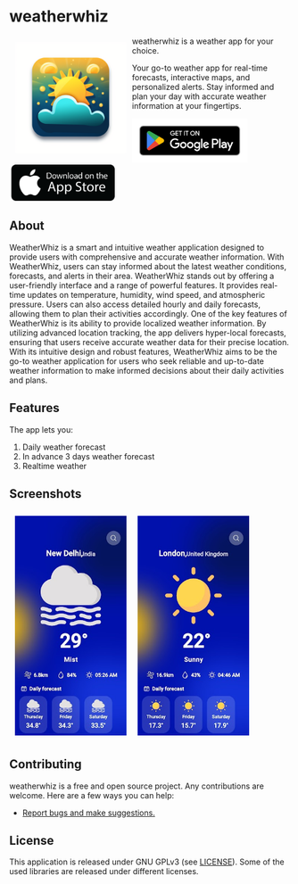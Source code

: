 # weatherwhiz 

<img src="/assets/image.png" align="left"
width="200" hspace="10" vspace="10">

weatherwhiz is a weather app for your choice.  

Your go-to weather app for real-time forecasts, interactive maps, and personalized alerts. Stay informed and plan your day with accurate weather information at your fingertips.

<p align="left">
<a href="https://play.google.com/store/apps/details?id=com.arunavabasu.projects.weatherwhiz">
    <img alt="Get it on Google Play"
        height="80"
        src="./assets/google-play-badge.png" />
</a>  
<a href="https://apps.apple.com/in/app/weatherwhiz/id6450788327">
    <img alt="Get it on App Store"
        height="65"
        src="./assets/pngwing.com.png" />
        </a>
        </p>

## About

WeatherWhiz is a smart and intuitive weather application designed to provide users with comprehensive and accurate weather information. With WeatherWhiz, users can stay informed about the latest weather conditions, forecasts, and alerts in their area.
WeatherWhiz stands out by offering a user-friendly interface and a range of powerful features.
It provides real-time updates on temperature, humidity, wind speed, and atmospheric pressure. Users can also access detailed hourly and daily forecasts, allowing them to plan their activities accordingly.
One of the key features of WeatherWhiz is its ability to provide localized weather information. By utilizing advanced location tracking, the app delivers hyper-local forecasts, ensuring that users receive accurate weather data for their precise location.
With its intuitive design and robust features, WeatherWhiz aims to be the go-to weather application for users who seek reliable and up-to-date weather information to make informed decisions about their daily activities and plans.
## Features

The  app lets you:

1. Daily weather forecast
2. In advance 3 days weather forecast
3. Realtime weather

## Screenshots

[<img src="./assets/unnamed.jpg" align="left"
width="200"
    hspace="10" vspace="10">](./assets/unnanmed.png)
[<img  src="/assets/unnamed-2.jpg" align="center"
width="200"
    hspace="10" vspace="10">](./assets/unnanmed-2.png)


## Contributing

weatherwhiz  is a free and open source project. Any contributions are welcome. Here are a few ways you can help:

- [Report bugs and make suggestions.](https://github.com/arunavabasu-03/weatherwhiz/issues)


## License

This application is released under GNU GPLv3 (see [LICENSE](LICENSE)).
Some of the used libraries are released under different licenses.
